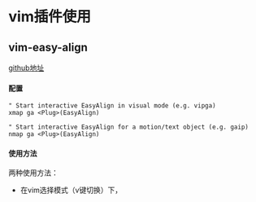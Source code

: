 # vim插件使用

## vim-easy-align

[github地址](https://github.com/junegunn/vim-easy-align)

#### 配置

```
" Start interactive EasyAlign in visual mode (e.g. vipga)
xmap ga <Plug>(EasyAlign)

" Start interactive EasyAlign for a motion/text object (e.g. gaip)
nmap ga <Plug>(EasyAlign)
```

#### 使用方法

两种使用方法：
* 在vim选择模式（v键切换）下，
